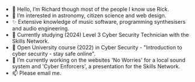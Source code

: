 - 👋 Hello, I’m Richard though most of the people I know use Rick.
- 👀 I’m interested in astronomy, citizen science and web design.
- ✨ Extensive knowledge of music software, programming synthesisers and audio engineering.
- 🔐 Currently studying (2024) Level 3 Cyber Security Technician with the Skills Network.
- 🔐 Open University course (2022) in Cyber Security - "Introduction to cyber security - stay safe online".
- 🌱 I’m currently working on the websites 'No Worries' for a local sound system and 'Cyber Enforcers', a presentation for the Skills Network.
- 📫 Please email me.

<!---
RichardJohnNowell/RichardJohnNowell is a ✨ special ✨ repository because its `README.md` (this file) appears on your GitHub profile.
You can click the Preview link to take a look at your changes.
--->
